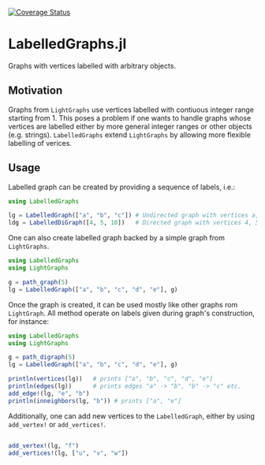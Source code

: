 [![Coverage Status](https://coveralls.io/repos/github/iitis/LabelledGraphs.jl/badge.svg?branch=kj/initial-implementation)](https://coveralls.io/github/iitis/LabelledGraphs.jl?branch=kj/initial-implementation)
# LabelledGraphs.jl

Graphs with vertices labelled with arbitrary objects.

## Motivation

Graphs from `LightGraphs` use vertices labelled with contiuous integer range starting from 1.
This poses a problem if one wants to handle graphs whose vertices are labelled either by more general integer ranges or other objects (e.g. strings).
`LabelledGraphs` extend `LightGraphs` by allowing more flexible labelling of verices.


## Usage

Labelled graph can be created by providing a sequence of labels, i.e.:

```julia
using LabelledGraphs

lg = LabelledGraph(["a", "b", "c"]) # Undirected graph with vertices a, b, c
ldg = LabelledDiGraph([4, 5, 10])   # Directed graph with vertices 4, 5, 10
```

One can also create labelled graph backed by a simple graph from `LightGraphs`.

```julia
using LabelledGraphs
using LightGraphs

g = path_graph(5)
lg = LabelledGraph(["a", "b", "c", "d", "e"], g)
```

Once the graph is created, it can be used mostly like other graphs rom `LightGraph`.
All method operate on labels given during graph's construction, for instance:

```julia
using LabelledGraphs
using LightGraphs

g = path_digraph(5)
lg = LabelledGraph(["a", "b", "c", "d", "e"], g)

println(vertices(lg))   # prints ["a", "b", "c", "d", "e"]
println(edges(lg))      # prints edges "a" -> "b", "b" -> "c" etc.
add_edge!(lg, "e", "b")
println(inneighbors(lg, "b")) # prints ["a", "e"]
```

Additionally, one can add new vertices to the `LabelledGraph`, either by using `add_vertex!` or `add_vertices!`.

```julia

add_vertex!(lg, "f")
add_vertices!(lg, ["u", "v", "w"])
```
